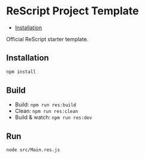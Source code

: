 # ReScript Project Template

- [Installation](../../README.md)

Official ReScript starter template.

## Installation

```sh
npm install
```

## Build

- Build: `npm run res:build`
- Clean: `npm run res:clean`
- Build & watch: `npm run res:dev`

## Run

```sh
node src/Main.res.js
```
